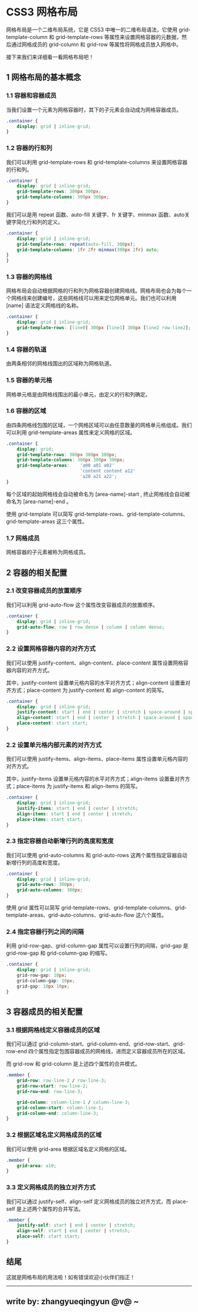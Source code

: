 # CSS3 网格布局

网格布局是一个二维布局系统，它是 CSS3 中唯一的二维布局语法，它使用 grid-template-column 和 grid-template-rows 等属性来设置网格容器的元数据，然后通过网格成员的 grid-column 和 grid-row 等属性将网格成员放入网格中。

接下来我们来详细看一看网格布局吧！

## 1 网格布局的基本概念

### 1.1 容器和容器成员

当我们设置一个元素为网格容器时，其下的子元素会自动成为网格容器成员。

```css
.container {
    display: grid | inline-grid;
}
```

### 1.2 容器的行和列

我们可以利用 grid-template-rows 和 grid-template-columns 来设置网格容器的行和列。

```css
.container {
    display: grid | inline-grid;
    grid-template-rows: 300px 300px;
    grid-template-columns: 300px 300px;
}
```

我们可以是用 repeat 函数、auto-fill 关键字、fr 关键字、minmax 函数、auto关键字简化行和列的定义。

```css {
.container {
    display: grid | inline-grid;
    grid-template-rows: repeat(auto-fill, 300px);
    grid-template-columns: 1fr 2fr minmax(300px 2fr) auto;
}
}
```

### 1.3 容器的网格线

网格布局会自动根据网格的行和列为网格容器创建网格线。网格布局也会为每个一个网格线来创建编号，这些网格线可以用来定位网格单元。我们也可以利用 [name] 语法定义网格线的名称。

```css
.container {
    display: grid | inline-grid;
    grid-template-rows: [line0] 300px [line1] 300px [line2 row-line2]; 
}
```

### 1.4 容器的轨道

由两条相邻的网格线围出的区域称为网格轨道。

### 1.5 容器的单元格

网格单元格是由网格线围出的最小单元，由定义的行和列确定。

### 1.6 容器的区域

由四条网格线包围的区域，一个网格区域可以由任意数量的网格单元格组成。我们可以利用 grid-template-areas 属性来定义网格的区域。

```css
.container {
    display: grid;
    grid-template-rows: 300px 300px 300px;
    grid-template-columns: 300px 300px 300px;
    grid-template-areas:    'a00 a01 a02'
                            'content content a12'
                            'a20 a21 a22';
}
```

每个区域的起始网格线会自动被命名为 [area-name]-start , 终止网格线会自动被命名为 [area-name]-end 。

使用 grid-template 可以简写 grid-template-rows、grid-template-columns、grid-template-areas 这三个属性。

### 1.7 网格成员 

网格容器的子元素被称为网格成员。

## 2 容器的相关配置

### 2.1 改变容器成员的放置顺序

我们可以利用 grid-auto-flow 这个属性改变容器成员的放置顺序。

```css
.container {
    display: grid | inline-grid;
    grid-auto-flow: row | row dense | column | column dense;
} 
```

### 2.2 设置网格容器内容的对齐方式

我们可以使用 justify-content、align-content、place-content 属性设置网格容器内容的对齐方式。

其中，justify-content 设置单元格内容的水平对齐方式；align-content 设置垂对齐方式；place-content 为 justify-content 和 align-content 的简写。

```css 
.container {
    display: grid | inline-grid;
    justify-content: start | end | center | stretch | space-around | space-between | space-evenly;
    align-content: start | end | center | stretch | space-around | space-between | space-evenl;
    place-content: start start;
}
```


### 2.2 设置单元格内部元素的对齐方式

我们可以使用 justify-items、align-items、place-items 属性设置单元格内容的对齐方式。

其中，justify-items 设置单元格内容的水平对齐方式；align-items 设置垂对齐方式；place-items 为 justify-items 和 align-items 的简写。

```css 
.container {
    display: grid | inline-grid;
    justify-items: start | end | center | stretch;
    align-items: start | end | center | stretch;
    place-items: start start;
}
```

### 2.3 指定容器自动新增行列的高度和宽度

我们可以使用 grid-auto-columns 和 grid-auto-rows 这两个属性指定容器自动新增行列的高度和宽度。

```css
.container {
    display: grid | inline-grid;
    grid-auto-rows: 300px;
    grid-auto-columns: 300px;
} 
```

使用 grid 属性可以简写 grid-template-rows、grid-template-columns、grid-template-areas、grid-auto-columns、grid-auto-flow 这六个属性。

### 2.4 指定容器行列之间的间隔

利用 grid-row-gap、grid-column-gap 属性可以设置行列的间隔，grid-gap 是 grid-row-gap 和 grid-column-gap 的缩写。

```css
.container {
    display: grid | inline-grid;
    grid-row-gap: 10px;
    grid-column-gap: 10px;
    grid-gap: 10px 10px;
} 
```

## 3 容器成员的相关配置 

### 3.1 根据网格线定义容器成员的区域

我们可以通过 grid-column-start、grid-column-end、grid-row-start、grid-row-end 四个属性指定包围容器成员的网格线，进而定义容器成员所在的区域。

而 grid-row 和 grid-column 是上述四个属性的合并模式。

```css
.member {
    grid-row: row-line-2 / row-line-3;
    grid-row-start: row-line-2;
    grid-row-end: row-line-3;

    grid-column: column-line-1 / column-line-3;
    grid-column-start: column-line-1;
    grid-column-end: column-line-3;
} 
```

### 3.2 根据区域名定义网格成员的区域

我们可以使用 grid-area 根据区域名定义网格的区域。

```css
.member {
    grid-area: a10;
}
```

### 3.3 定义网格成员的独立对齐方式

我们可以通过 justify-self、align-self 定义网格成员的独立对齐方式，而 place-self 是上述两个属性的合并写法。

```css
.member {
    justify-self: start | end | center | stretch;
    align-self: start | end | center | stretch;
    place-self: start start;
} 
```

## 结尾

这就是网格布局的用法啦！如有错误欢迎小伙伴们指正！

-----
write by: zhangyueqingyun @v@ ~
-----